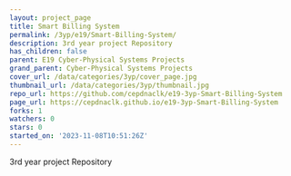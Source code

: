 ```yaml
---
layout: project_page
title: Smart Billing System
permalink: /3yp/e19/Smart-Billing-System/
description: 3rd year project Repository
has_children: false
parent: E19 Cyber-Physical Systems Projects
grand_parent: Cyber-Physical Systems Projects
cover_url: /data/categories/3yp/cover_page.jpg
thumbnail_url: /data/categories/3yp/thumbnail.jpg
repo_url: https://github.com/cepdnaclk/e19-3yp-Smart-Billing-System
page_url: https://cepdnaclk.github.io/e19-3yp-Smart-Billing-System
forks: 1
watchers: 0
stars: 0
started_on: '2023-11-08T10:51:26Z'
---
```


3rd year project Repository